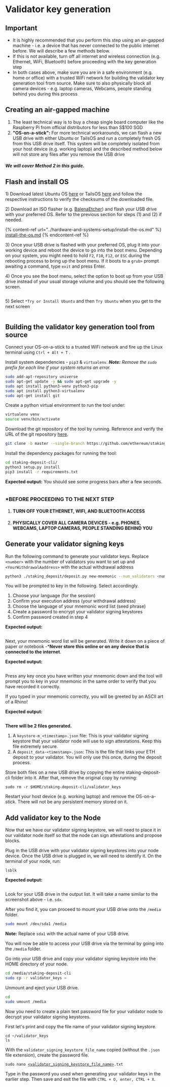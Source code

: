 # Validator key generation

## Important

* It is highly recommended that you perform this step using an air-gapped machine - i.e. a device that has never connected to the public internet before. We will describe a few methods below.
* If this is not available, turn off all internet and wireless connection (e.g. Ethernet, WiFi, Bluetooth) before proceeding with the key generation step
* In both cases above, make sure you are in a safe environment (e.g. home or office) with a trusted WiFi network for building the validator key generation tool from source. Make sure to also physically block all camera devices - e.g. laptop cameras, Webcams, people standing behind you during this process

## Creating an air-gapped machine

1. The least technical way is to buy a cheap single board computer like the Raspberry Pi from official distributors for less than S$100 SGD
2. **"OS-on-a-stick":** For more technical workarounds, we can flash a new USB drive with either Ubuntu or TailsOS and run a completely fresh OS from this USB drive itself. This system will be completely isolated from your host device (e.g. working laptop) and the described method below will not store any files after you remove the USB drive

#### _**We will cover Method 2 in this guide.**_&#x20;

## Flash and install OS

1\) Download latest Ubuntu OS [here](https://ubuntu.com/download) or TailsOS [here](https://tails.net/install/download/) and follow the respective instructions to verify the checksums of the downloaded file.

2\) Download an ISO flasher (e.g. [BalenaEtcher](https://etcher.balena.io/)) and flash your USB drive with your preferred OS. Refer to the previous section for steps (1) and (2) if needed.

{% content-ref url="../hardware-and-systems-setup/install-the-os.md" %}
[install-the-os.md](../hardware-and-systems-setup/install-the-os.md)
{% endcontent-ref %}

3\) Once your USB drive is flashed with your preferred OS, plug it into your working device and reboot the device to go into the boot menu. Depending on your system, you might need to hold `F2`, `F10`, `F12`, or `ESC` during the rebooting process to bring up the boot menu. If it boots to a `grub>` prompt awaiting a command, type `exit` and press Enter.

4\) Once you see the boot menu, select the option to boot up from your USB drive instead of your usual storage volume and you should see the following screen.

<figure><img src="../.gitbook/assets/image (34).png" alt=""><figcaption></figcaption></figure>

5\) Select `*Try or Install Ubuntu` and then `Try Ubuntu` when you get to the next screen

<figure><img src="../.gitbook/assets/image (35).png" alt=""><figcaption></figcaption></figure>

## Building the validator key generation tool from source

Connect your OS-on-a-stick to a trusted WiFi network and fire up the Linux terminal using `Ctrl + Alt + T` .

Install system dependencies - `pip3` & `virtualenv`. _**Note:** Remove the `sudo` prefix for each line if your system returns an error._

```bash
sudo add-apt-repository universe
sudo apt-get update -y && sudo apt-get upgrade -y
sudo apt install python3-venv python3-pip
sudo apt install python3-virtualenv
sudo apt-get install git
```

Create a python virtual environment to run the tool under:

```bash
virtualenv venv
source venv/bin/activate
```

Download the git repository of the tool by running. Reference and verify the URL of the git repository [here](https://github.com/ethereum/staking-deposit-cli).

```bash
git clone -b master --single-branch https://github.com/ethereum/staking-deposit-cli.git
```

Install the dependency packages for running the tool:

```bash
cd staking-deposit-cli/
python3 setup.py install
pip3 install -r requirements.txt
```

**Expected output:** You should see some progress bars after a few seconds.

<figure><img src="../.gitbook/assets/image (36).png" alt=""><figcaption></figcaption></figure>

### \*BEFORE PROCEEDING TO THE NEXT STEP

1. #### TURN OFF YOUR ETHERNET, WIFI, AND BLUETOOTH ACCESS&#x20;
2. #### PHYSICALLY COVER ALL CAMERA DEVICES - e.g. PHONES, WEBCAMS, LAPTOP CAMERAS, PEOPLE STANDING BEHIND YOU

## Generate your validator signing keys

Run the following command to generate your validator keys. Replace `<number>` with the number of validators you want to set up and `<YourWithdrawalAaddress>` with the actual withdrawal address

```bash
python3 ./staking_deposit/deposit.py new-mnemonic --num_validators <number> --chain mainnet --eth1_withdrawal_address <YourWithdrawalAaddress>
```

You will be prompted to key in the following. Select accordingly.

1. Choose your language (for the session)
2. Confirm your execution address (your withdrawal address)
3. Choose the language of your mnemonic word list (seed phrase)
4. Create a password to encrypt your validator signing keystores
5. Confirm password created in step 4

**Expected output:**

<figure><img src="../.gitbook/assets/image (37).png" alt=""><figcaption></figcaption></figure>

Next, your mnemonic word list will be generated. Write it down on a piece of paper or notebook  -\***Never store this online or on any device that is connected to the internet**.

&#x20;**Expected output:**

<figure><img src="../.gitbook/assets/image (39).png" alt=""><figcaption></figcaption></figure>

Press any key once you have written your mnemonic down and the tool will prompt you to key in your mnemonic in the same order to verify that you have recorded it correctly.

If you typed in your mnemonic correctly, you will be greeted by an ASCII art of a Rhino!

**Expected output:**

<figure><img src="../.gitbook/assets/image (40).png" alt=""><figcaption></figcaption></figure>

**There will be 2 files generated.**&#x20;

1. A `keystore-m_<timestamp>.json` file: This is your validator signing keystore that your validator node will use to sign attestations. Keep this file extremely secure.
2. A `deposit_data-<timestamp>.json`: This is the file that links your ETH deposit to your validator. You will only use this once, during the deposit process.

Store both files on a new USB drive by copying the entire staking-deposit-cli folder into it. After that, remove the original copy by running:

```
sudo rm -r $HOME/staking-deposit-cli/validator_keys
```

Restart your host device (e.g. working laptop) and remove the OS-on-a-stick. There will not be any persistent memory stored on it.

## Add validator key to the Node

Now that we have our validator signing keystore, we will need to place it in our validator node itself so that the node can sign attestations and propose blocks.

Plug in the USB drive with your validator signing keystores into your node device. Once the USB drive is plugged in, we will need to identify it. On the terminal of your node, run:

```
lsblk
```

**Expected output:**

<figure><img src="../.gitbook/assets/image (78).png" alt=""><figcaption></figcaption></figure>

Look for your USB drive in the output list. It will take a name similar to the screenshot above - i.e. `sdx`.

After you find it, you can proceed to mount your USB drive onto the `/media` folder.

```sh
sudo mount /dev/sda1 /media
```

**Note:** Replace `sda1` with the actual name of your USB drive.

You will now be able to access your USB drive via the terminal by going into the `/media` folder.

Go into your USB drive and copy your validator signing keystore into the HOME directory of your node.

```sh
cd /media/staking-deposit-cli
sudo cp -r validator_keys ~
```

Unmount and eject your USB drive.

```sh
cd
sudo umount /media
```

Now you need to create a plain text password file for your validator node to decrypt your validator signing keystores.

First let's print and copy the file name of your validator signing keystore.

```
cd ~/validator_keys
ls
```

With the `validator_signing_keystore_file_name` copied (without the `.json` file extension), create the password file.

<pre><code>sudo nano <a data-footnote-ref href="#user-content-fn-1">&#x3C;validator_signing_keystore_file_name></a>.txt
</code></pre>

Type in the password you used when generating your validator keys in the earlier step. Then save and exit the file with `CTRL + O, enter, CTRL + X`.

[^1]: 
